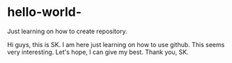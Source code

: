 # hello-world-
Just learning on how to create repository.

Hi guys, this is SK. I am here just learning on how to use github.
This seems very interesting.
Let's hope, I can give my best.
Thank you,
SK.
